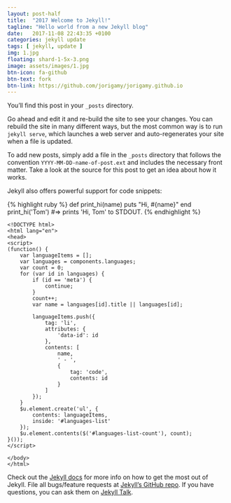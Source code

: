 ```yaml
---
layout: post-half
title:  "2017 Welcome to Jekyll!"
tagline: "Hello world from a new Jekyll blog"
date:   2017-11-08 22:43:35 +0100
categories: jekyll update
tags: [ jekyll, update ]
img: 1.jpg
floating: shard-1-5x-3.png
image: assets/images/1.jpg
btn-icon: fa-github
btn-text: fork
btn-link: https://github.com/jorigamy/jorigamy.github.io
---
```

You’ll find this post in your `_posts` directory.

<!--more-->

 Go ahead and edit it and re-build the site to see your changes. You can rebuild the site in many different ways, but the most common way is to run `jekyll serve`, which launches a web server and auto-regenerates your site when a file is updated.

To add new posts, simply add a file in the `_posts` directory that follows the convention `YYYY-MM-DD-name-of-post.ext` and includes the necessary front matter. Take a look at the source for this post to get an idea about how it works.

Jekyll also offers powerful support for code snippets:

{% highlight ruby %}
def print_hi(name)
  puts "Hi, #{name}"
end
print_hi('Tom')
#=> prints 'Hi, Tom' to STDOUT.
{% endhighlight %}

<pre data-src="index.html" class=" language-html"><code class=" language-html"><span class="token doctype">&lt;!DOCTYPE html&gt;</span>
<span class="token tag"><span class="token tag"><span class="token punctuation">&lt;</span>html</span> <span class="token attr-name">lang</span><span class="token attr-value"><span class="token punctuation">=</span><span class="token punctuation">"</span>en<span class="token punctuation">"</span></span><span class="token punctuation">&gt;</span></span>
<span class="token tag"><span class="token tag"><span class="token punctuation">&lt;</span>head</span><span class="token punctuation">&gt;</span></span>
<span class="token tag"><span class="token tag"><span class="token punctuation">&lt;</span>script</span><span class="token punctuation">&gt;</span></span><span class="token script language-javascript">
<span class="token punctuation">(</span><span class="token keyword">function</span><span class="token punctuation">(</span><span class="token punctuation">)</span> <span class="token punctuation">{</span>
	<span class="token keyword">var</span> languageItems <span class="token operator">=</span> <span class="token punctuation">[</span><span class="token punctuation">]</span><span class="token punctuation">;</span>
	<span class="token keyword">var</span> languages <span class="token operator">=</span> components<span class="token punctuation">.</span>languages<span class="token punctuation">;</span>
	<span class="token keyword">var</span> count <span class="token operator">=</span> <span class="token number">0</span><span class="token punctuation">;</span>
	<span class="token keyword">for</span> <span class="token punctuation">(</span><span class="token keyword">var</span> id <span class="token keyword">in</span> languages<span class="token punctuation">)</span> <span class="token punctuation">{</span>
		<span class="token keyword">if</span> <span class="token punctuation">(</span>id <span class="token operator">==</span> <span class="token string">'meta'</span><span class="token punctuation">)</span> <span class="token punctuation">{</span>
			<span class="token keyword">continue</span><span class="token punctuation">;</span>
		<span class="token punctuation">}</span>
		count<span class="token operator">++</span><span class="token punctuation">;</span>
		<span class="token keyword">var</span> name <span class="token operator">=</span> languages<span class="token punctuation">[</span>id<span class="token punctuation">]</span><span class="token punctuation">.</span>title <span class="token operator">||</span> languages<span class="token punctuation">[</span>id<span class="token punctuation">]</span><span class="token punctuation">;</span>

		languageItems<span class="token punctuation">.</span><span class="token function">push</span><span class="token punctuation">(</span><span class="token punctuation">{</span>
			tag<span class="token punctuation">:</span> <span class="token string">'li'</span><span class="token punctuation">,</span>
			attributes<span class="token punctuation">:</span> <span class="token punctuation">{</span>
				<span class="token string">'data-id'</span><span class="token punctuation">:</span> id
			<span class="token punctuation">}</span><span class="token punctuation">,</span>
			contents<span class="token punctuation">:</span> <span class="token punctuation">[</span>
				name<span class="token punctuation">,</span>
				<span class="token string">' - '</span><span class="token punctuation">,</span>
				<span class="token punctuation">{</span>
					tag<span class="token punctuation">:</span> <span class="token string">'code'</span><span class="token punctuation">,</span>
					contents<span class="token punctuation">:</span> id
				<span class="token punctuation">}</span>
			<span class="token punctuation">]</span>
		<span class="token punctuation">}</span><span class="token punctuation">)</span><span class="token punctuation">;</span>
	<span class="token punctuation">}</span>
	$u<span class="token punctuation">.</span>element<span class="token punctuation">.</span><span class="token function">create</span><span class="token punctuation">(</span><span class="token string">'ul'</span><span class="token punctuation">,</span> <span class="token punctuation">{</span>
		contents<span class="token punctuation">:</span> languageItems<span class="token punctuation">,</span>
		inside<span class="token punctuation">:</span> <span class="token string">'#languages-list'</span>
	<span class="token punctuation">}</span><span class="token punctuation">)</span><span class="token punctuation">;</span>
	$u<span class="token punctuation">.</span>element<span class="token punctuation">.</span><span class="token function">contents</span><span class="token punctuation">(</span><span class="token function">$</span><span class="token punctuation">(</span><span class="token string">'#languages-list-count'</span><span class="token punctuation">)</span><span class="token punctuation">,</span> count<span class="token punctuation">)</span><span class="token punctuation">;</span>
<span class="token punctuation">}</span><span class="token punctuation">(</span><span class="token punctuation">)</span><span class="token punctuation">)</span><span class="token punctuation">;</span>
</span><span class="token tag"><span class="token tag"><span class="token punctuation">&lt;/</span>script</span><span class="token punctuation">&gt;</span></span>

<span class="token tag"><span class="token tag"><span class="token punctuation">&lt;/</span>body</span><span class="token punctuation">&gt;</span></span>
<span class="token tag"><span class="token tag"><span class="token punctuation">&lt;/</span>html</span><span class="token punctuation">&gt;</span></span>
</code></pre>

Check out the [Jekyll docs][jekyll-docs] for more info on how to get the most out of Jekyll. File all bugs/feature requests at [Jekyll’s GitHub repo][jekyll-gh]. If you have questions, you can ask them on [Jekyll Talk][jekyll-talk].

[jekyll-docs]: https://jekyllrb.com/docs/home
[jekyll-gh]:   https://github.com/jekyll/jekyll
[jekyll-talk]: https://talk.jekyllrb.com/
